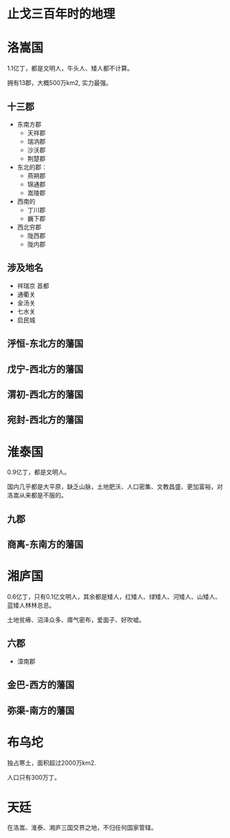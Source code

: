# 止戈三百年时的地理

# 洛嵩国

1.1亿丁，都是文明人，牛头人、矮人都不计算。

拥有13郡，大概500万km2, 实力最强。

## 十三郡

* 东南方郡
	* 天祥郡
	* 瑞汭郡
	* 沙沃郡
	* 荆楚郡
* 东北的郡：
	* 燕朔郡
	* 锦通郡
	* 嵩陵郡
* 西南的
	* 丁川郡
	* 巍下郡
* 西北穷郡
	* 陇西郡
	* 陇内郡

## 涉及地名

* 祥瑞京 首都
* 通衢关
* 金汤关
* 七水关
* 启民城

## 泘恒-东北方的藩国

## 戊宁-西北方的藩国

## 渭初-西北方的藩国

## 宛封-西北方的藩国

# 淮泰国

0.9亿丁，都是文明人。

国内几乎都是大平原，缺乏山脉，土地肥沃、人口密集、文教昌盛、更加富裕，对洛嵩从来都是不服的。

## 九郡

## 商离-东南方的藩国

# 湘庐国

0.6亿丁，只有0.1亿文明人，其余都是矮人，红矮人、绿矮人、河矮人、山矮人、蓝矮人林林总总。

土地贫瘠、沼泽众多、瘴气密布，爱面子、好吹嘘。

## 六郡

* 漳南郡

## 金巴-西方的藩国

## 弥渠-南方的藩国

# 布乌坨

独占寒土，面积超过2000万km2.

人口只有300万丁。

# 天廷

在洛嵩、淮泰、湘庐三国交界之地，不归任何国家管辖。